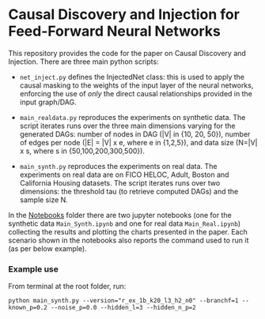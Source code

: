 # Causal Discovery and Injection for Feed-Forward Neural Networks
 This repository provides the code for the paper on Causal Discovery and Injection. There are three main python scripts:
- `net_inject.py` defines the InjectedNet class: this is used to apply the causal masking to the weights of the input layer of the neural networks, enforcing the use of *only* the direct causal relationships provided in the input graph/DAG.

- `main_realdata.py` reproduces the experiments on synthetic data. The script iterates runs over the three main dimensions varying for the generated DAGs: number  of nodes in DAG (|V| in {10, 20, 50}), number of edges per node (|E| = |V| x e, where e in {1,2,5}), and data size (N=|V| x s, where s in {50,100,200,300,500}). 

- `main_synth.py` reproduces the experiments on real data. The experiments on real data are on FICO HELOC, Adult, Boston and California Housing datasets. The script iterates runs over two dimensions: the threshold tau (to retrieve computed DAGs) and the sample size N.

In the [Notebooks](Notebooks) folder there are two jupyter notebooks (one for the synthetic data `Main_Synth.ipynb` and one for real data `Main_Real.ipynb`) collecting the results and plotting the charts presented in the paper. Each scenario shown in the notebooks also reports the command used to run it (as per below example).

### Example use
From terminal at the root folder, run:
```
python main_synth.py --version="r_ex_1b_k20_l3_h2_n0" --branchf=1 --known_p=0.2 --noise_p=0.0 --hidden_l=3 --hidden_n_p=2
```
